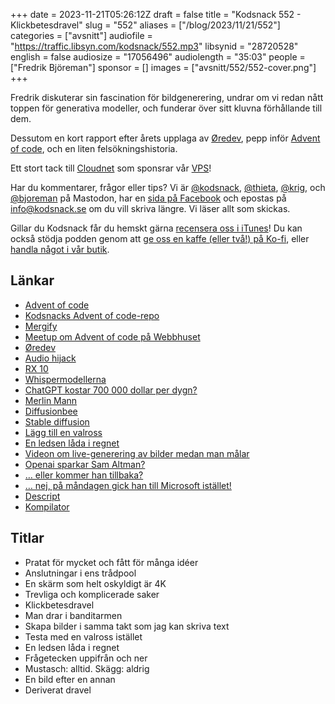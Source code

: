 +++
date = 2023-11-21T05:26:12Z
draft = false
title = "Kodsnack 552 - Klickbetesdravel"
slug = "552"
aliases = ["/blog/2023/11/21/552"]
categories = ["avsnitt"]
audiofile = "https://traffic.libsyn.com/kodsnack/552.mp3"
libsynid = "28720528"
english = false
audiosize = "17056496"
audiolength = "35:03"
people = ["Fredrik Björeman"]
sponsor = []
images = ["avsnitt/552/552-cover.png"]
+++

Fredrik diskuterar sin fascination för bildgenerering, undrar om vi redan nått toppen för generativa modeller, och funderar över sitt kluvna förhållande till dem.

Dessutom en kort rapport efter årets upplaga av [Øredev](https://oredev.org/), pepp inför [Advent of code](https://adventofcode.com/), och en liten felsökningshistoria.

Ett stort tack till [Cloudnet](https://www.cloudnet.se) som sponsrar vår [VPS](https://en.wikipedia.org/wiki/Virtual_private_server)!

Har du kommentarer, frågor eller tips? Vi är [@kodsnack](https://social.podsnack.se/@kodsnack), [@thieta](https://6510.nu/@thieta), [@krig](https://6510.nu/@krig), och [@bjoreman](https://toot.cafe/@bjoreman) på Mastodon, har en [sida på Facebook](https://www.facebook.com/) och epostas på [info@kodsnack.se](mailto:info@kodsnack.se) om du vill skriva längre. Vi läser allt som skickas.

Gillar du Kodsnack får du hemskt gärna [recensera oss i iTunes](https://itunes.apple.com/se/podcast/kodsnack/id561631498?l=en)! Du kan också stödja podden genom att <a href="https://ko-fi.com/kodsnack" rel="payment">ge oss en kaffe (eller två!) på Ko-fi</a>, eller [handla något i vår butik](https://shop.spreadshirt.se/kodsnack/).

## Länkar ##
* [Advent of code](https://adventofcode.com/)
* [Kodsnacks Advent of code-repo](https://github.com/kodsnack/advent_of_code_2023)
* [Mergify](https://mergify.com/)
* [Meetup om Advent of code på Webbhuset](https://www.meetup.com/got-lambda/events/297394934/)
* [Øredev](https://oredev.org/)
* [Audio hijack](https://rogueamoeba.com/audiohijack/)
* [RX 10](https://www.izotope.com/en/products/rx.html)
* [Whispermodellerna](https://github.com/openai/whisper)
* [ChatGPT kostar 700 000 dollar per dygn?](https://www.firstpost.com/tech/news-analysis/openai-may-go-bankrupt-by-2024-chatgpt-costs-company-700000-dollars-every-day-12986012.html)
* [Merlin Mann](http://www.merlinmann.com/)
* [Diffusionbee](https://diffusionbee.com/)
* [Stable diffusion](https://en.wikipedia.org/wiki/Stable_Diffusion)
* [Lägg till en valross](https://simonwillison.net/2023/Oct/26/add-a-walrus/)
* [En ledsen låda i regnet](https://www.kodsnack.se/avsnitt/552/hope.png)
* [Videon om live-generering av bilder medan man målar](https://youtu.be/4-2dSRjErE4?feature=shared&t=84)
* [Openai sparkar Sam Altman?](https://www.theverge.com/2023/11/17/23965982/openai-ceo-sam-altman-fired)
* [… eller kommer han tillbaka?](https://www.theverge.com/2023/11/18/23967199/breaking-openai-board-in-discussions-with-sam-altman-to-return-as-ceo)
* [… nej, på måndagen gick han till Microsoft istället!](https://www.theverge.com/2023/11/20/23968829/microsoft-hires-sam-altman-greg-brockman-employees-openai)
* [Descript](https://www.descript.com/)
* [Kompilator](https://kompilator.se/)

## Titlar ##
* Pratat för mycket och fått för många idéer
* Anslutningar i ens trådpool
* En skärm som helt oskyldigt är 4K
* Trevliga och komplicerade saker
* Klickbetesdravel
* Man drar i banditarmen
* Skapa bilder i samma takt som jag kan skriva text
* Testa med en valross istället
* En ledsen låda i regnet
* Frågetecken uppifrån och ner
* Mustasch: alltid. Skägg: aldrig
* En bild efter en annan
* Deriverat dravel